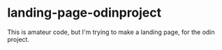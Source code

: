 # landing-page-odinproject

This is amateur code, but I'm trying to make a landing page, for the odin project.
